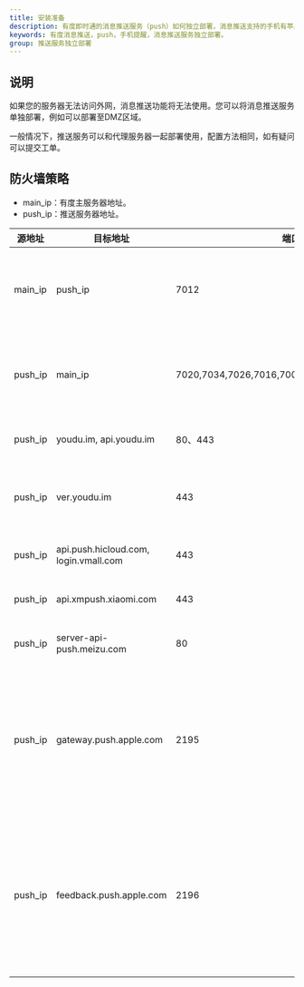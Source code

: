 ```yaml
---
title: 安装准备
description: 有度即时通的消息推送服务（push）如何独立部署，消息推送支持的手机有苹果，华为，小米，魅族。在外网无法访问的情况下，独立部署消息推送在DMZ区，可以支持消息推送。
keywords: 有度消息推送，push，手机提醒，消息推送服务独立部署。
group: 推送服务独立部署
---
```


## 说明

​		如果您的服务器无法访问外网，消息推送功能将无法使用。您可以将消息推送服务单独部署，例如可以部署至DMZ区域。

​		一般情况下，推送服务可以和代理服务器一起部署使用，配置方法相同，如有疑问可以提交工单。

## 防火墙策略

- main_ip：有度主服务器地址。
- push_ip：推送服务器地址。

| 源地址  | 目标地址                              | 端口                                         | 备注                                       |
| ------- | ------------------------------------- | -------------------------------------------- | ------------------------------------------ |
| main_ip | push_ip                               | 7012                                         | 主服务器访问推送服务器                     |
| push_ip | main_ip                               | 7020,7034,7026,7016,7001,7002,7009,7010,7015 | 推送服务器访问主服务器                     |
| push_ip | youdu.im, api.youdu.im                | 80、443                                      | 有度推送通道                               |
| push_ip | ver.youdu.im                          | 443                                          | PC客户端检测更新通道                       |
| push_ip | api.push.hicloud.com, login.vmall.com | 443                                          | 华为推送通道                               |
| push_ip | api.xmpush.xiaomi.com                 | 443                                          | 小米推送通道                               |
| push_ip | server-api-push.meizu.com             | 80                                           | 魅族推送通道                               |
| push_ip | gateway.push.apple.com                | 2195                                         | 苹果推送通道，仅iOS定制版APP开放。         |
| push_ip | feedback.push.apple.com               | 2196                                         | 苹果推送通道（反馈），仅iOS定制版APP开放。 |

